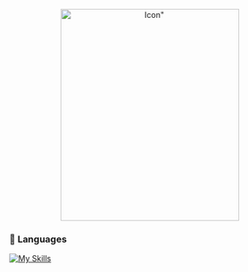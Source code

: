 <p align="center">
    <img width="320" height="380" src="https://static.wikia.nocookie.net/hellokitty/images/8/8d/Sanrio_Characters_Kuromi_Image016.png/revision/latest?cb=20170404142717" alt=Icon">
</p>

### 🐍  **Languages**
[![My Skills](https://skillicons.dev/icons?i=python,kotlin,html,go&perline=3)](https://skillicons.dev)
